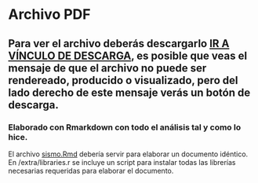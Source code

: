 # Archivo PDF

## Para ver el archivo deberás descargarlo [IR A VÍNCULO DE DESCARGA](sismo.pdf), es posible que veas el mensaje de que el archivo no puede ser rendereado, producido o visualizado, pero del lado derecho de este mensaje verás un botón de descarga.

### Elaborado con Rmarkdown con todo el análisis tal y como lo hice.
El archivo [sismo.Rmd](../sismosMX/sismo.Rmd) debería servir para elaborar un documento idéntico.
En /extra/libraries.r se incluye un script para instalar todas las librerías necesarias requeridas para elaborar el documento.
